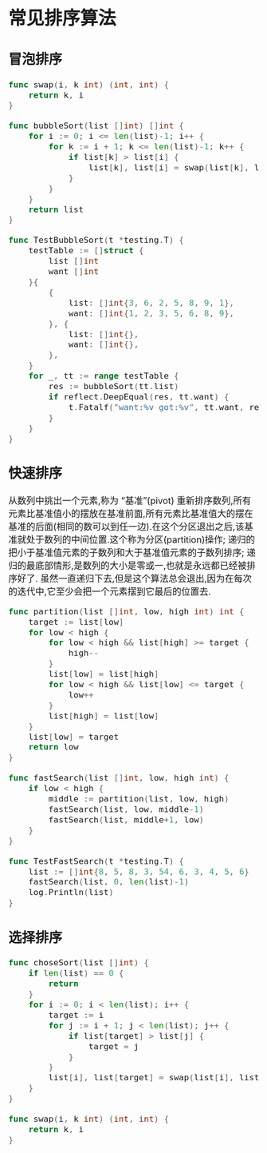 <font size="4">

# 常见排序算法

## 冒泡排序

```go
func swap(i, k int) (int, int) {
	return k, i
}

func bubbleSort(list []int) []int {
	for i := 0; i <= len(list)-1; i++ {
		for k := i + 1; k <= len(list)-1; k++ {
			if list[k] > list[i] {
				list[k], list[i] = swap(list[k], list[i])
			}
		}
	}
	return list
}

func TestBubbleSort(t *testing.T) {
	testTable := []struct {
		list []int
		want []int
	}{
		{
			list: []int{3, 6, 2, 5, 8, 9, 1},
			want: []int{1, 2, 3, 5, 6, 8, 9},
		}, {
			list: []int{},
			want: []int{},
		},
	}
	for _, tt := range testTable {
		res := bubbleSort(tt.list)
		if reflect.DeepEqual(res, tt.want) {
			t.Fatalf("want:%v got:%v", tt.want, res)
		}
	}
}
```

## 快速排序
从数列中挑出一个元素,称为 “基准”(pivot)
重新排序数列,所有元素比基准值小的摆放在基准前面,所有元素比基准值大的摆在基准的后面(相同的数可以到任一边).在这个分区退出之后,该基准就处于数列的中间位置.这个称为分区(partition)操作;
递归的把小于基准值元素的子数列和大于基准值元素的子数列排序;
递归的最底部情形,是数列的大小是零或一,也就是永远都已经被排序好了. 虽然一直递归下去,但是这个算法总会退出,因为在每次的迭代中,它至少会把一个元素摆到它最后的位置去.
```go
func partition(list []int, low, high int) int {
	target := list[low]
	for low < high {
		for low < high && list[high] >= target {
			high--
		}
		list[low] = list[high]
		for low < high && list[low] <= target {
			low++
		}
		list[high] = list[low]
	}
	list[low] = target
	return low
}

func fastSearch(list []int, low, high int) {
	if low < high {
		middle := partition(list, low, high)
		fastSearch(list, low, middle-1)
		fastSearch(list, middle+1, low)
	}
}

func TestFastSearch(t *testing.T) {
	list := []int{8, 5, 8, 3, 54, 6, 3, 4, 5, 6}
	fastSearch(list, 0, len(list)-1)
	log.Println(list)
}
```

## 选择排序

```go
func choseSort(list []int) {
	if len(list) == 0 {
		return
	}
	for i := 0; i < len(list); i++ {
		target := i
		for j := i + 1; j < len(list); j++ {
			if list[target] > list[j] {
				target = j
			}
		}
		list[i], list[target] = swap(list[i], list[target])
	}
}

func swap(i, k int) (int, int) {
	return k, i
}
```